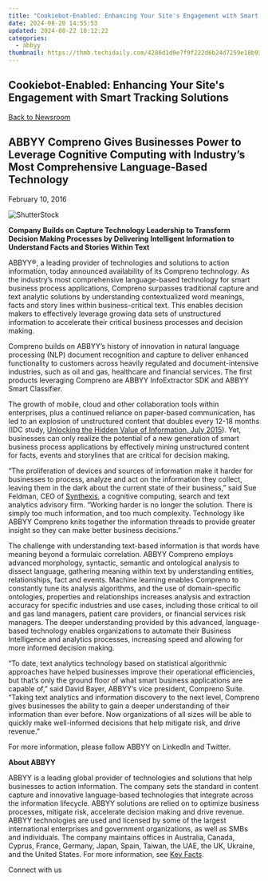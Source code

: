 ```yaml
---
title: "Cookiebot-Enabled: Enhancing Your Site's Engagement with Smart Tracking Solutions"
date: 2024-08-20 14:55:53
updated: 2024-08-22 10:12:22
categories:
  - abbyy
thumbnail: https://thmb.techidaily.com/4286d1d9e7f9f222d6b24d7259e18b93ce578dc75aedffe72b83d7d3b1179de6.jpg
---
```


## Cookiebot-Enabled: Enhancing Your Site's Engagement with Smart Tracking Solutions

[Back to Newsroom](https://tools.techidaily.com/abbyy/products/)

## ABBYY Compreno Gives Businesses Power to Leverage Cognitive Computing with Industry’s Most Comprehensive Language-Based Technology

February 10, 2016

![ShutterStock](https://content.abbyy.com/-/media/project/abbyy/abbyy/branchtemplates/shutterstock_1272462163_1296-x-729.jpg?h=729&iar=0&w=1296)

**Company Builds on Capture Technology Leadership to Transform Decision Making Processes by Delivering Intelligent Information to Understand Facts and Stories Within Text**

ABBYY®, a leading provider of technologies and solutions to action information, today announced availability of its Compreno technology. As the industry’s most comprehensive language-based technology for smart business process applications, Compreno surpasses traditional capture and text analytic solutions by understanding contextualized word meanings, facts and story lines within business-critical text. This enables decision makers to effectively leverage growing data sets of unstructured information to accelerate their critical business processes and decision making.

Compreno builds on ABBYY’s history of innovation in natural language processing (NLP) document recognition and capture to deliver enhanced functionality to customers across heavily regulated and document-intensive industries, such as oil and gas, healthcare and financial services. The first products leveraging Compreno are ABBYY InfoExtractor SDK and ABBYY Smart Classifier.

The growth of mobile, cloud and other collaboration tools within enterprises, plus a continued reliance on paper-based communication, has led to an explosion of unstructured content that doubles every 12-18 months (IDC study, [Unlocking the Hidden Value of Information, July 2015](http://www.coveo.com/~/media/Files/WhitePapers/Coveo%5FIDC%5FKnowledge%5FQuotient%5FJune2014.ashx)). Yet, businesses can only realize the potential of a new generation of smart business process applications by effectively mining unstructured content for facts, events and storylines that are critical for decision making.

“The proliferation of devices and sources of information make it harder for businesses to process, analyze and act on the information they collect, leaving them in the dark about the current state of their business,” said Sue Feldman, CEO of [Synthexis](https://synthexis.com/), a cognitive computing, search and text analytics advisory firm. “Working harder is no longer the solution. There is simply too much information, and too much complexity. Technology like ABBYY Compreno knits together the information threads to provide greater insight so they can make better business decisions.”

The challenge with understanding text-based information is that words have meaning beyond a formulaic correlation. ABBYY Compreno employs advanced morphology, syntactic, semantic and ontological analysis to dissect language, gathering meaning within text by understanding entities, relationships, fact and events. Machine learning enables Compreno to constantly tune its analysis algorithms, and the use of domain-specific ontologies, properties and relationships increases analysis and extraction accuracy for specific industries and use cases, including those critical to oil and gas land managers, patient care providers, or financial services risk managers. The deeper understanding provided by this advanced, language-based technology enables organizations to automate their Business Intelligence and analytics processes, increasing speed and allowing for more informed decision making.

“To date, text analytics technology based on statistical algorithmic approaches have helped businesses improve their operational efficiencies, but that’s only the ground floor of what smart business applications are capable of,” said David Bayer, ABBYY’s vice president, Compreno Suite. “Taking text analytics and information discovery to the next level, Compreno gives businesses the ability to gain a deeper understanding of their information than ever before. Now organizations of all sizes will be able to quickly make well-informed decisions that help mitigate risk, and drive revenue.”

For more information, please follow ABBYY on LinkedIn and Twitter.

**About ABBYY**

ABBYY is a leading global provider of technologies and solutions that help businesses to action information. The company sets the standard in content capture and innovative language-based technologies that integrate across the information lifecycle. ABBYY solutions are relied on to optimize business processes, mitigate risk, accelerate decision making and drive revenue. ABBYY technologies are used and licensed by some of the largest international enterprises and government organizations, as well as SMBs and individuals. The company maintains offices in Australia, Canada, Cyprus, France, Germany, Japan, Spain, Taiwan, the UAE, the UK, Ukraine, and the United States. For more information, see [Key Facts](https://tools.techidaily.com/abbyy/products/).

  
Connect with us

<ins class="adsbygoogle"
     style="display:block"
     data-ad-format="autorelaxed"
     data-ad-client="ca-pub-7571918770474297"
     data-ad-slot="1223367746"></ins>



<ins class="adsbygoogle"
     style="display:block"
     data-ad-client="ca-pub-7571918770474297"
     data-ad-slot="8358498916"
     data-ad-format="auto"
     data-full-width-responsive="true"></ins>
